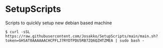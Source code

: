 # SetupScripts
Scripts to quickly setup new debian based machine

  ``$ curl -sSL https://raw.githubusercontent.com/Josakko/SetupScripts/main/main.sh?token=GHSAT0AAAAAACHCPFLJ7RYDTPDU5RB7ZQ6QZHTZMEA | sudo bash -``
